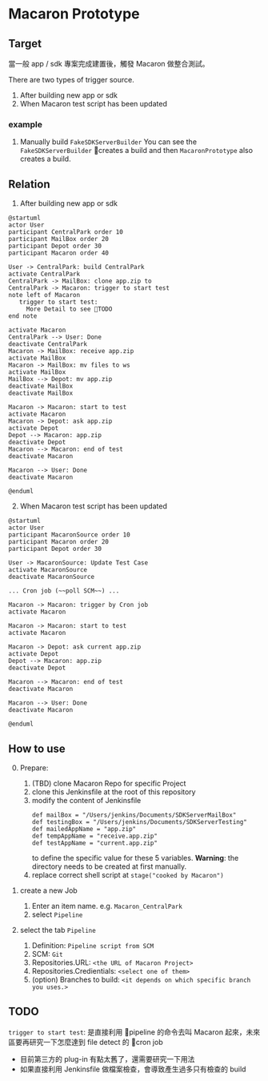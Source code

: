 # Macaron Prototype

## Target

當一般 app / sdk 專案完成建置後，觸發 Macaron 做整合測試。

There are two types of trigger source.
1. After building new app or sdk
2. When Macaron test script has been updated

### example
1. Manually build `FakeSDKServerBuilder`
    You can see the `FakeSDKServerBuilder` creates a build and then `MacaronPrototype` also creates a build.

## Relation
1. After building new app or sdk
```puml
@startuml
actor User
participant CentralPark order 10
participant MailBox order 20
participant Depot order 30
participant Macaron order 40

User -> CentralPark: build CentralPark
activate CentralPark
CentralPark -> MailBox: clone app.zip to
CentralPark -> Macaron: trigger to start test
note left of Macaron
   trigger to start test:
     More Detail to see TODO
end note

activate Macaron
CentralPark --> User: Done
deactivate CentralPark
Macaron -> MailBox: receive app.zip
activate MailBox
Macaron -> MailBox: mv files to ws
activate MailBox
MailBox --> Depot: mv app.zip
deactivate MailBox
deactivate MailBox

Macaron -> Macaron: start to test
activate Macaron
Macaron -> Depot: ask app.zip
activate Depot
Depot --> Macaron: app.zip
deactivate Depot
Macaron --> Macaron: end of test
deactivate Macaron

Macaron --> User: Done
deactivate Macaron

@enduml
```

2. When Macaron test script has been updated
```puml
@startuml
actor User
participant MacaronSource order 10
participant Macaron order 20
participant Depot order 30

User -> MacaronSource: Update Test Case
activate MacaronSource
deactivate MacaronSource

... Cron job (~~poll SCM~~) ...

Macaron -> Macaron: trigger by Cron job
activate Macaron

Macaron -> Macaron: start to test
activate Macaron

Macaron -> Depot: ask current app.zip
activate Depot
Depot --> Macaron: app.zip
deactivate Depot

Macaron --> Macaron: end of test
deactivate Macaron

Macaron --> User: Done
deactivate Macaron

@enduml
```

## How to use

0. Prepare:
    1. (TBD) clone Macaron Repo for specific Project
    2. clone this Jenkinsfile at the root of this repository
    3. modify the content of Jenkinsfile
        ```
        def mailBox = "/Users/jenkins/Documents/SDKServerMailBox"
        def testingBox = "/Users/jenkins/Documents/SDKServerTesting"
        def mailedAppName = "app.zip"
        def tempAppName = "receive.app.zip"
        def testAppName = "current.app.zip"
        ```
        to define the specific value for these 5 variables.
        **Warning**: the directory needs to be created at first manually.
    4. replace correct shell script at `stage("cooked by Macaron")`

1. create a new Job
    1. Enter an item name. e.g. `Macaron_CentralPark`
    2. select `Pipeline`

2. select the tab `Pipeline`
    1. Definition: `Pipeline script from SCM`
    2. SCM: `Git`
    3. Repositories.URL: `<the URL of Macaron Project>`
    4. Repositories.Credientials: `<select one of them>`
    5. (option) Branches to build: `<it depends on which specific branch you uses.>`

## TODO
`trigger to start test`: 是直接利用 pipeline 的命令去叫 Macaron 起來，未來區要再研究一下怎麼達到 file detect 的 cron job
- 目前第三方的 plug-in 有點太舊了，還需要研究一下用法
- 如果直接利用 Jenkinsfile 做檔案檢查，會導致產生過多只有檢查的 build
